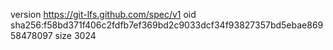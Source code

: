 version https://git-lfs.github.com/spec/v1
oid sha256:f58bd371f406c2fdfb7ef369bd2c9033dcf34f93827357bd5ebae86958478097
size 3024
